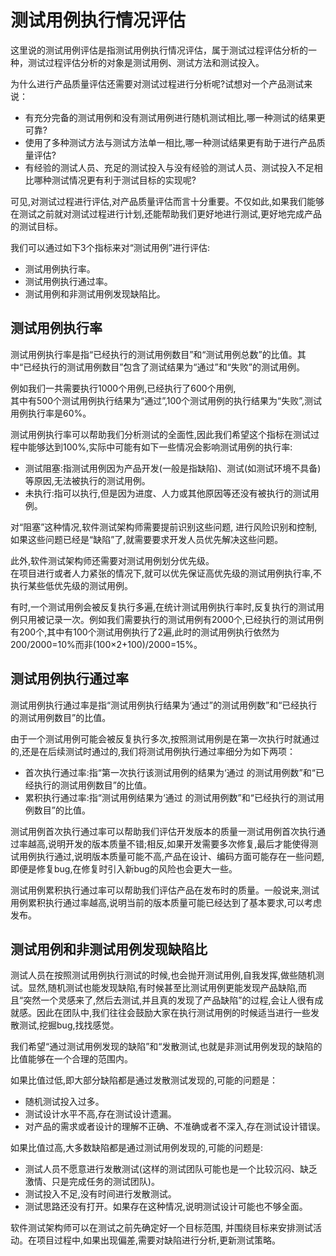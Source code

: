# 测试用例执行情况评估

这里说的测试用例评估是指测试用例执行情况评估，属于测试过程评估分析的一种，测试过程评估分析的对象是测试用例、测试方法和测试投入。

为什么进行产品质量评估还需要对测试过程进行分析呢?试想对一个产品测试来说：   
- 有充分完备的测试用例和没有测试用例进行随机测试相比,哪一种测试的结果更可靠?
- 使用了多种测试方法与测试方法单一相比,哪一种测试结果更有助于进行产品质量评估?
- 有经验的测试人员、充足的测试投入与没有经验的测试人员、测试投入不足相比哪种测试情况更有利于测试目标的实现呢?

可见,对测试过程进行评估,对产品质量评估而言十分重要。不仅如此,如果我们能够在测试之前就对测试过程进行计划,还能帮助我们更好地进行测试,更好地完成产品的测试目标。

我们可以通过如下3个指标来对“测试用例”进行评估:   
- 测试用例执行率。
- 测试用例执行通过率。
- 测试用例和非测试用例发现缺陷比。

## 测试用例执行率

测试用例执行率是指“已经执行的测试用例数目”和“测试用例总数”的比值。其中“已经执行的测试用例数目”包含了测试结果为“通过”和“失败”的测试用例。

例如我们一共需要执行1000个用例,已经执行了600个用例,   
其中有500个测试用例执行结果为“通过”,100个测试用例的执行结果为“失败”,测试用例执行率是60%。

测试用例执行率可以帮助我们分析测试的全面性,因此我们希望这个指标在测试过程中能够达到100%,实际中可能有如下一些情况会影响测试用例的执行率:   
- 测试阻塞:指测试用例因为产品开发(一般是指缺陷)、测试(如测试环境不具备)等原因,无法被执行的测试用例。
- 未执行:指可以执行,但是因为进度、人力或其他原因等还没有被执行的测试用例。

对“阻塞”这种情况,软件测试架构师需要提前识别这些问题, 进行风险识别和控制,如果这些问题已经是“缺陷”了,就需要要求开发人员优先解决这些问题。

此外,软件测试架构师还需要对测试用例划分优先级。   
在项目进行或者人力紧张的情况下,就可以优先保证高优先级的测试用例执行率,不执行某些低优先级的测试用例。

有时,一个测试用例会被反复执行多遍,在统计测试用例执行率时,反复执行的测试用例只用被记录一次。例如我们需要执行的测试用例有2000个,已经执行的测试用例有200个,其中有100个测试用例执行了2遍,此时的测试用例执行依然为200/2000=10%而非(100×2+100)/2000=15%。

## 测试用例执行通过率

测试用例执行通过率是指“测试用例执行结果为‘通过”的测试用例数”和“已经执行的测试用例数目”的比值。

由于一个测试用例可能会被反复执行多次,按照测试用例是在第一次执行时就通过的,还是在后续测试时通过的,我们将测试用例执行通过率细分为如下两项：      
- 首次执行通过率:指“第一次执行该测试用例的结果为‘通过 的测试用例数”和“已经执行的测试用例数目”的比值。
- 累积执行通过率:指“测试用例结果为‘通过 的测试用例数”和“已经执行的测试用例数目”的比值。

测试用例首次执行通过率可以帮助我们评估开发版本的质量一测试用例首次执行通过率越高,说明开发的版本质量不错;相反,如果开发需要多次修复,最后才能使得测试用例执行通过,说明版本质量可能不高,产品在设计、编码方面可能存在一些问题,即便是修复bug,在修复时引入新bug的风险也会更大一些。

测试用例累积执行通过率可以帮助我们评估产品在发布时的质量。一般说来,测试用例累积执行通过率越高,说明当前的版本质量可能已经达到了基本要求,可以考虑发布。

## 测试用例和非测试用例发现缺陷比

测试人员在按照测试用例执行测试的时候,也会抛开测试用例,自我发挥,做些随机测试。显然,随机测试也能发现缺陷,有时候甚至比测试用例更能发现产品缺陷,而且“突然一个灵感来了,然后去测试,并且真的发现了产品缺陷”的过程,会让人很有成就感。因此在团队中,我们往往会鼓励大家在执行测试用例的时候适当进行一些发散测试,挖掘bug,找找感觉。

我们希望“通过测试用例发现的缺陷”和“发散测试,也就是非测试用例发现的缺陷的比值能够在一个合理的范围内。   

如果比值过低,即大部分缺陷都是通过发散测试发现的,可能的问题是：   
- 随机测试投入过多。
- 测试设计水平不高,存在测试设计遗漏。
- 对产品的需求或者设计的理解不正确、不准确或者不深入,存在测试设计错误。

如果比值过高,大多数缺陷都是通过测试用例发现的,可能的问题是:   
- 测试人员不愿意进行发散测试(这样的测试团队可能也是一个比较沉闷、缺乏激情、只是完成任务的测试团队)。
- 测试投入不足,没有时间进行发散测试。
- 测试思路还没有打开。如果存在这种情况,说明测试设计可能也不够全面。

软件测试架构师可以在测试之前先确定好一个目标范围, 并围绕目标来安排测试活动。在项目过程中,如果出现偏差,需要对缺陷进行分析,更新测试策略。


